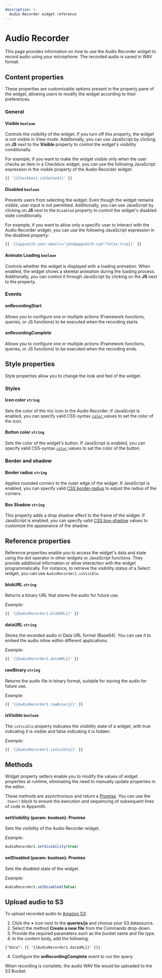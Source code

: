 ```yaml
---
description: >-
  Audio Recorder widget reference
---
```


# Audio Recorder

This page provides information on how to use the Audio Recorder widget to record audio using your microphone. The recorded audio is saved in WAV format.

## Content properties

These properties are customizable options present in the property pane of the widget, allowing users to modify the widget according to their preferences.

### General

#### Visible `boolean`

 

Controls the visibility of the widget. If you turn off this property, the widget is not visible in View mode. Additionally, you can use JavaScript by clicking on **JS** next to the **Visible** property to control the widget's visibility conditionally.

For example,  if you want to make the widget visible only when the user checks an item in a Checkbox widget, you can use the following JavaScript expression in the visible property of the Audio Recorder widget:

```js
{{ '{{Checkbox1.isChecked}}' }}
```
</dd>

#### Disabled `boolean`

 

Prevents users from selecting the widget. Even though the widget remains visible, user input is not permitted. Additionally, you can use JavaScript by clicking on **JS** next to the `Disabled` property to control the widget's disabled state conditionally.

For example, if you want to allow only a specific user to interact with the Audio Recorder widget, you can use the following JavaScript expression in the disabled property: 
```js
{{ '{{appsmith.user.email=="john@appsmith.com"?false:true}}' }}
```

</dd>

#### Animate Loading `boolean`

 

Controls whether the widget is displayed with a loading animation. When enabled, the widget shows a skeletal animation during the loading process. Additionally, you can control it through JavaScript by clicking on the **JS** next to the property.

</dd>

### Events

#### onRecordingStart

 

Allows you to configure one or multiple actions (Framework functions, queries, or JS functions) to be executed when the recording starts.

</dd>

#### onRecordingComplete

 

Allows you to configure one or multiple actions (Framework functions, queries, or JS functions) to be executed when the recording ends.

</dd>

## Style properties

Style properties allow you to change the look and feel of the widget.

### Styles

#### Icon color `string`

 

Sets the color of the mic icon in the Audio Recorder. If JavaScript is enabled, you can specify valid CSS-syntax [`color` ](https://developer.mozilla.org/en-US/docs/Web/CSS/color) values to set the color of the icon.

</dd>

#### Button color `string`

 

Sets the color of the widget's button. If JavaScript is enabled, you can specify valid CSS-syntax [`color` ](https://developer.mozilla.org/en-US/docs/Web/CSS/color) values to set the color of the button.

</dd>

### Border and shadow

#### Border radius `string`

 

Applies rounded corners to the outer edge of the widget. If JavaScript is enabled, you can specify valid [CSS border-radius](https://developer.mozilla.org/en-US/docs/Web/CSS/border-radius) to adjust the radius of the corners.

</dd>

#### Box Shadow `string`
 

 

This property adds a drop shadow effect to the frame of the widget. If JavaScript is enabled, you can specify valid [CSS box-shadow](https://developer.mozilla.org/en-US/docs/Web/CSS/box-shadow) values to customize the appearance of the shadow.

</dd>

## Reference properties

Reference properties enable you to access the widget's data and state using the dot operator in other widgets or JavaScript functions. They provide additional information or allow interaction with the widget programmatically. For instance, to retrieve the visibility status of a Select widget, you can use `AudioRecorder1.isVisible`.


#### blobURL `string`

 

Returns a binary URL that stores the audio for future use.

*Example:*
```js
{{ '{{AudioRecorder1.blobURL}}' }}
```

</dd>

#### dataURL `string`

 

Stores the recorded audio in Data URL format (Base64). You can use it to embed the audio inline within different applications.

*Example:*
```js
{{ '{{AudioRecorder1.dataURL}}' }}
```

</dd>

#### rawBinary `string`

 

Returns the audio file in binary format, suitable for storing the audio for future use.

*Example:*
```js
{{ '{{AudioRecorder1.rawBinary}}' }}
```

</dd>

#### isVisible `boolean`

 

The `isVisible` property indicates the visibility state of a widget, with true indicating it is visible and false indicating it is hidden.

*Example:*
```js
{{ '{{AudioRecorder1.isVisible}}' }}
```

</dd>


## Methods

Widget property setters enable you to modify the values of widget properties at runtime, eliminating the need to manually update properties in the editor.

These methods are asynchronous and return a [Promise](/core-concepts/writing-code/javascript-promises#using-promises-in-appsmith). You can use the `.then()` block to ensure the execution and sequencing of subsequent lines of code in Appsmith.

#### setVisibility (param: boolean): Promise

 

Sets the visibility of the Audio Recorder widget.

*Example*:

```js
AudioRecorder1.setVisibility(true)
```


</dd>


#### setDisabled (param: boolean): Promise

 

Sets the disabled state of the widget.

*Example*:

```js
AudioRecorder1.setDisabled(false)
```

</dd>

## Upload audio to S3

To upload recorded audio to [Amazon S3](/connect-data/reference/querying-amazon-s3):

1. Click the **+** icon next to the **queries/js** and choose your S3 datasource.
2. Select the method **Create a new file** from the Commands drop-down.
3. Provide the required parameters such as the bucket name and file type.
4. In the content body, add the following:

```
{"data": {{ '{{AudioRecorder1.dataURL}}' }}}
```

4. Configure the **onRecordingComplete** event to run the query. 

When recording is complete, the audio WAV file would be uploaded to the S3 Bucket.


